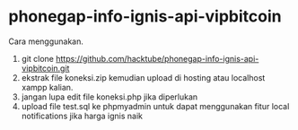 # phonegap-info-ignis-api-vipbitcoin

Cara menggunakan.
1. git clone https://github.com/hacktube/phonegap-info-ignis-api-vipbitcoin.git
2. ekstrak file koneksi.zip kemudian upload di hosting atau localhost xampp kalian.
3. jangan lupa edit file koneksi.php jika diperlukan
4. upload file test.sql ke phpmyadmin untuk dapat menggunakan fitur local notifications jika harga ignis naik
